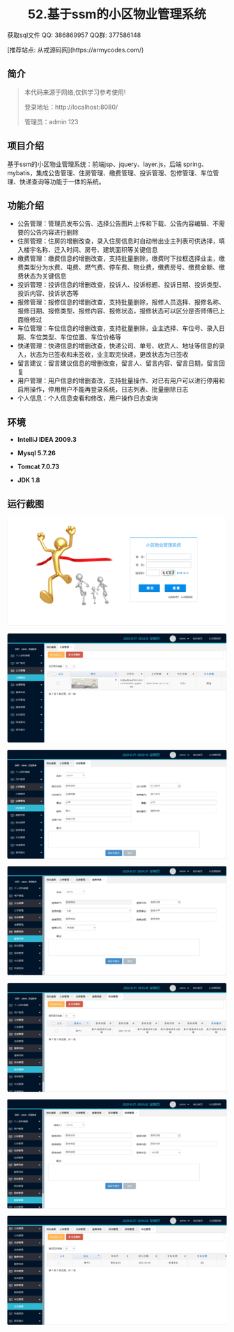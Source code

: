 <p><h1 align="center">52.基于ssm的小区物业管理系统</h1></p>

<p> 获取sql文件 QQ: 386869957 QQ群: 377586148 </p>
<p> [推荐站点: 从戎源码网](https://armycodes.com/) </p>

## 简介

> 本代码来源于网络,仅供学习参考使用!
> 
> 登录地址：http://localhost:8080/
> 
> 管理员：admin 123
>

## 项目介绍
基于ssm的小区物业管理系统：前端jsp、jquery、layer.js，后端 spring、mybatis，集成公告管理、住房管理、缴费管理、投诉管理、包修管理、车位管理、快递查询等功能于一体的系统。

## 功能介绍

- 公告管理：管理员发布公告、选择公告图片上传和下载、公告内容编辑、不需要的公告内容进行删除
- 住房管理：住房的增删改查，录入住房信息时自动带出业主列表可供选择，填入楼宇名称、迁入时间、房号、建筑面积等关键信息
- 缴费管理：缴费信息的增删改查，支持批量删除，缴费时下拉框选择业主，缴费类型分为水费、电费、燃气费、停车费、物业费，缴费房号、缴费金额、缴费状态为关键信息
- 投诉管理：投诉信息的增删改查，投诉人、投诉标题、投诉日期、投诉类型、投诉内容、投诉状态等
- 报修管理：报修信息的增删改查，支持批量删除，报修人员选择、报修名称、报修日期、报修类型、报修内容、报修状态，报修状态可以区分是否师傅已上面维修过
- 车位管理：车位信息的增删改查，支持批量删除，业主选择、车位号、录入日期、车位类型、车位位置、车位价格等
- 快递管理：快递信息的增删改查，快递公司、单号、收货人、地址等信息的录入，状态为已签收和未签收，业主取完快递，更改状态为已签收
- 留言建议：留言建议信息的增删改查，留言人、留言内容、留言日期，留言回复
- 用户管理：用户信息的增删查改，支持批量操作、对已有用户可以进行停用和启用操作，停用用户不能再登录系统，日志列表、批量删除日志
- 个人信息：个人信息查看和修改，用户操作日志查询

## 环境

- <b>IntelliJ IDEA 2009.3</b>

- <b>Mysql 5.7.26</b>

- <b>Tomcat 7.0.73</b>

- <b>JDK 1.8</b>

## 运行截图
![](screenshot/1.png)

![](screenshot/2.png)

![](screenshot/3.png)

![](screenshot/4.png)

![](screenshot/5.png)

![](screenshot/6.png)

![](screenshot/7.png)


